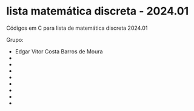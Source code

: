 # lista matemática discreta - 2024.01
Códigos em C para lista de matemática discreta 2024.01

Grupo:

- Edgar Vitor Costa Barros de Moura
-
-
-
-
-
-
-
-

